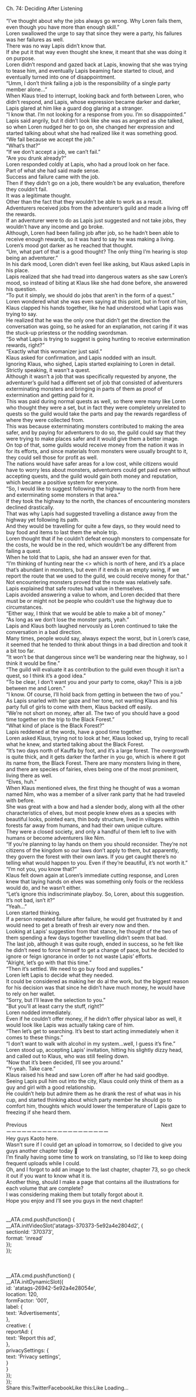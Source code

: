 <br/>
Ch. 74: Deciding After Listening<br/>
 <br/>
“I’ve thought about why the jobs always go wrong. Why Loren fails them, even though you have more than enough skill.”<br/>
Loren swallowed the urge to say that since they were a party, his failures was her failures as well.<br/>
There was no way Lapis didn’t know that.<br/>
If she put it that way even thought she knew, it meant that she was doing it on purpose.<br/>
Loren didn’t respond and gazed back at Lapis, knowing that she was trying to tease him, and eventually Lapis beaming face started to cloud, and eventually turned into one of disappointment.<br/>
“Umm, I don’t think failing a job is the responsibility of a single party member alone…”<br/>
When Klaus tried to interrupt, looking back and forth between Loren, who didn’t respond, and Lapis, whose expression became darker and darker, Lapis glared at him like a guard dog glaring at a stranger.<br/>
“I know that. I’m not looking for a response from you. I’m so disappointed.”<br/>
Lapis said angrily, but it didn’t look like she was as angered as she talked, so when Loren nudged her to go on, she changed her expression and started talking about what she had realized like it was something good.<br/>
“We fail because we accept the job.”<br/>
“What’s that?”<br/>
“If we don’t accept a job, we can’t fail.”<br/>
“Are you drunk already?”<br/>
Loren responded coldly at Lapis, who had a proud look on her face.<br/>
Part of what she had said made sense.<br/>
Success and failure came with the job.<br/>
Then if they didn’t go on a job, there wouldn’t be any evaluation, therefore they couldn’t fail.<br/>
It was a legitimate thought.<br/>
Other than the fact that they wouldn’t be able to work as a result.<br/>
Adventurers received jobs from the adventurer’s guild and made a living off the rewards.<br/>
If an adventurer were to do as Lapis just suggested and not take jobs, they wouldn’t have any income and go broke.<br/>
Although, Loren had been failing job after job, so he hadn’t been able to receive enough rewards, so it was hard to say he was making a living.<br/>
Loren’s mood got darker as he reached that thought.<br/>
“Um, what part of that is a good thought? The only thing I’m hearing is stop being an adventurer.”<br/>
In his dark mood, Loren didn’t even feel like asking, but Klaus asked Lapis in his place.<br/>
Lapis realized that she had tread into dangerous waters as she saw Loren’s mood, so instead of biting at Klaus like she had done before, she answered his question.<br/>
“To put it simply, we should do jobs that aren’t in the form of a quest.”<br/>
Loren wondered what she was even saying at this point, but in front of him, Klaus clapped his hands together, like he had understood what Lapis was trying to say.<br/>
He realized that he was the only one that didn’t get the direction the conversation was going, so he asked for an explanation, not caring if it was the stuck-up priestess or the nodding swordsman.<br/>
“So what Lapis is trying to suggest is going hunting to receive extermination rewards, right?”<br/>
“Exactly what this womanizer just said.”<br/>
Klaus asked for confirmation, and Lapis nodded with an insult.<br/>
Ignoring Klaus, who sighed, Lapis started explaining to Loren in detail.<br/>
Strictly speaking, it wasn’t a quest.<br/>
Although it wasn’t a job that was specifically requested by anyone, the adventurer’s guild had a different set of job that consisted of adventurers exterminating monsters and bringing in parts of them as proof of extermination and getting paid for it.<br/>
This was paid during normal quests as well, so there were many like Loren who thought they were a set, but in fact they were completely unrelated to quests so the guild would take the parts and pay the rewards regardless of where they were collected from.<br/>
This was because exterminating monsters contributed to making the area safer, and by paying for adventurers to do so, the guild could say that they were trying to make places safer and it would give them a better image.<br/>
On top of that, some guilds would receive money from the nation it was in for its efforts, and since materials from monsters were usually brought to it, they could sell those for profit as well.<br/>
The nations would have safer areas for a low cost, while citizens would have to worry less about monsters, adventurers could get paid even without accepting quests, and the guild would gain both money and reputation, which became a positive system for everyone.<br/>
“So, I would like to suggest following the highway to the north from here and exterminating some monsters in that area.”<br/>
If they took the highway to the north, the chances of encountering monsters declined drastically.<br/>
That was why Lapis had suggested travelling a distance away from the highway yet following its path.<br/>
And they would be travelling for quite a few days, so they would need to buy food and items to last them the whole trip.<br/>
Loren thought that if he couldn’t defeat enough monsters to compensate for the costs, he would be in the red, which wouldn’t be any different from failing a quest.<br/>
When he told that to Lapis, she had an answer even for that.<br/>
“I’m thinking of hunting near the <<Black Forest>> which is north of here, and it’s a place that’s abundant in monsters, but even if it ends in an empty swing, if we report the route that we used to the guild, we could receive money for that.”<br/>
Not encountering monsters proved that the route was relatively safe.<br/>
Lapis explained that safe routes had value in themselves.<br/>
Lapis avoided answering a value to whom, and Loren decided that there must be or might not be people who couldn’t use the highway due to circumstances.<br/>
“Either way, I think that we would be able to make a bit of money.”<br/>
“As long as we don’t lose the monster parts, yeah.”<br/>
Lapis and Klaus both laughed nervously as Loren continued to take the conversation in a bad direction.<br/>
Many times, people would say, always expect the worst, but in Loren’s case, it seemed that he tended to think about things in a bad direction and took it a bit too far.<br/>
“It won’t be that dangerous since we’ll be wandering near the highway, so I think it would be fine.”<br/>
“The guild will evaluate it as contribution to the guild even though it isn’t a quest, so I think it’s a good idea.”<br/>
“To be clear, I don’t want you and your party to come, okay? This is a job between me and Loren.”<br/>
“I know. Of course, I’ll hold back from getting in between the two of you.”<br/>
As Lapis snarled with her gaze and her tone, not wanting Klaus and his party full of girls to come with them, Klaus backed off easily.<br/>
“We’re not short on money, after all. The two of you should have a good time together on the trip to the Black Forest.”<br/>
“What kind of place is the Black Forest?”<br/>
Lapis reddened at the words, have a good time together.<br/>
Loren asked Klaus, trying not to look at her, Klaus looked up, trying to recall what he knew, and started talking about the Black Forest.<br/>
“It’s two days north of Kauffa by foot, and it’s a large forest. The overgrowth is quite thick, and it gets darker the farther in you go, which is where it got its name from, the Black Forest. There are many monsters living in there, and there are species of fairies, elves being one of the most prominent, living there as well.<br/>
“Elves, huh.”<br/>
When Klaus mentioned elves, the first thing he thought of was a woman named Nim, who was a member of a silver rank party that he had traveled with before.<br/>
She was great with a bow and had a slender body, along with all the other characteristics of elves, but most people knew elves as a species with beautiful looks, pointed ears, thin body structure, lived in villages within forests far away from humans, and had their own unique culture.<br/>
They were a closed society, and only a handful of them left to live with humans or become adventurers like Nim.<br/>
“If you’re planning to lay hands on them you should reconsider. They’re not citizens of the kingdom so our laws don’t apply to them, but apparently, they govern the forest with their own laws. If you get caught there’s no telling what would happen to you. Even if they’re beautiful, it’s not worth it.”<br/>
“I’m not you, you know that?”<br/>
Klaus felt down again at Loren’s immediate cutting response, and Loren knew that laying hands on elves was something only fools or the reckless would do, and he wasn’t either.<br/>
“Let’s ignore this indiscriminate playboy. So, Loren, about this suggestion. It’s not bad, isn’t it?”<br/>
“Yeah…”<br/>
Loren started thinking.<br/>
If a person repeated failure after failure, he would get frustrated by it and would need to get a breath of fresh air every now and then.<br/>
Looking at Lapis’ suggestion from that stance, he thought of the two of them spending a few days together travelling didn’t seem that bad.<br/>
The last job, although it was quite rough, ended in success, so he felt like he didn’t need to force himself to get a change of pace, but he decided to ignore or feign ignorance in order to not waste Lapis’ efforts.<br/>
“Alright, let’s go with that this time.”<br/>
“Then it’s settled. We need to go buy food and supplies.”<br/>
Loren left Lapis to decide what they needed.<br/>
It could be considered as making her do al the work, but the biggest reason for his decision was that since he didn’t have much money, he would have to rely on her wallet.<br/>
“Sorry, but I’ll leave the selection to you.”<br/>
“But you’ll at least carry the stuff, right?”<br/>
Loren nodded immediately.<br/>
Even if he couldn’t offer money, if he didn’t offer physical labor as well, it would look like Lapis was actually taking care of him.<br/>
“Then let’s get to searching. It’s best to start acting immediately when it comes to these things.”<br/>
“I don’t want to walk with alcohol in my system…well, I guess it’s fine.”<br/>
Loren stood up, accepting Lapis’ invitation, hitting his slightly dizzy head, and called out to Klaus, who was still feeling down.<br/>
“Now that it’s been decided, I’ll see you around.”<br/>
“Y-yeah. Take care.”<br/>
Klaus raised his head and saw Loren off after he had said goodbye.<br/>
Seeing Lapis pull him out into the city, Klaus could only think of them as a guy and girl with a good relationship.<br/>
He couldn’t help but admire them as he drank the rest of what was in his cup, and started thinking about which party member he should go to comfort him, thoughts which would lower the temperature of Lapis gaze to freezing if she heard them.<br/>
 <br/>
Previous                                                                                             Next<br/>
ーーーーーーーーーーーーーーーーーーーー<br/>
Hey guys Kaoto here.<br/>
Wasn’t sure if I could get an upload in tomorrow, so I decided to give you guys another chapter today 🙂<br/>
I’m finally having some time to work on translating, so I’d like to keep doing frequent uploads while I could.<br/>
Oh, and I forgot to add an image to the last chapter, chapter 73, so go check it out if you want to know what it is.<br/>
Another thing, should I make a page that contains all the illustrations for each volume that are complete?<br/>
I was considering making them but totally forgot about it.<br/>
Hope you enjoy and I’ll see you guys in the next chapter!<br/>
<br/>
<br/>
            __ATA.cmd.push(function() {<br/>
                __ATA.initVideoSlot('atatags-370373-5e92a4e2804d2', {<br/>
                    sectionId: '370373',<br/>
                    format: 'inread'<br/>
                });<br/>
            });<br/>
        <br/>
 <br/>
<br/>
				__ATA.cmd.push(function() {<br/>
					__ATA.initDynamicSlot({<br/>
						id: 'atatags-26942-5e92a4e28054e',<br/>
						location: 120,<br/>
						formFactor: '001',<br/>
						label: {<br/>
							text: 'Advertisements',<br/>
						},<br/>
						creative: {<br/>
							reportAd: {<br/>
								text: 'Report this ad',<br/>
							},<br/>
							privacySettings: {<br/>
								text: 'Privacy settings',<br/>
							}<br/>
						}<br/>
					});<br/>
				});<br/>
			Share this:TwitterFacebookLike this:Like Loading...<br/>
<br/>
 